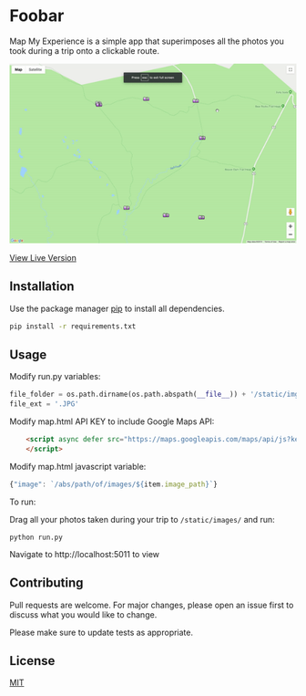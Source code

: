 # Foobar

Map My Experience is a simple app that superimposes all the photos you took during a trip onto a clickable route.

![Mockup](https://raw.githubusercontent.com/esteininger/Map-My-Experience/master/static/misc/ezgif-4-51254a8dd7f9.gif)


[View Live Version](https://virtuetheory.com/map)

## Installation

Use the package manager [pip](https://pip.pypa.io/en/stable/) to install all dependencies.

```bash
pip install -r requirements.txt
```

## Usage

Modify run.py variables:

```python
file_folder = os.path.dirname(os.path.abspath(__file__)) + '/static/img/map-my-experience'
file_ext = '.JPG'
```

Modify map.html API KEY to include Google Maps API:

```html
    <script async defer src="https://maps.googleapis.com/maps/api/js?key=API_KEY_HERE&callback=initMap">
    </script>
```

Modify map.html javascript variable:

```javascript
{"image": `/abs/path/of/images/${item.image_path}`}
```

To run:

Drag all your photos taken during your trip to ```/static/images/``` and run:

```shell
python run.py
```

Navigate to http://localhost:5011 to view


## Contributing
Pull requests are welcome. For major changes, please open an issue first to discuss what you would like to change.

Please make sure to update tests as appropriate.

## License
[MIT](https://choosealicense.com/licenses/mit/)
